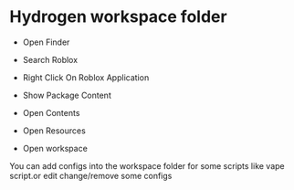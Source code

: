 # Hydrogen workspace folder

- Open Finder

- Search Roblox

- Right Click On Roblox Application

- Show Package Content

- Open Contents

- Open Resources

- Open workspace

You can add configs into the workspace folder for some scripts like vape script.or edit change/remove some configs

